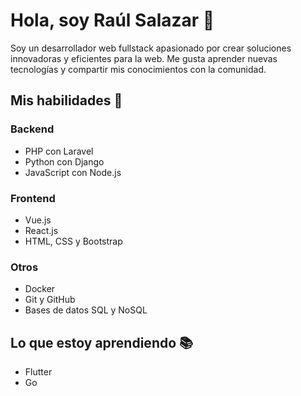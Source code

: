 
# Hola, soy Raúl Salazar 👋


Soy un desarrollador web fullstack apasionado por crear soluciones innovadoras y eficientes para la web. Me gusta aprender nuevas tecnologías y compartir mis conocimientos con la comunidad.

## Mis habilidades 🚀

### Backend

- PHP con Laravel
- Python con Django
- JavaScript con Node.js

### Frontend

- Vue.js
- React.js
- HTML, CSS y Bootstrap

### Otros

- Docker
- Git y GitHub
- Bases de datos SQL y NoSQL

## Lo que estoy aprendiendo 📚

- Flutter
- Go

